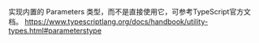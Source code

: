 实现内置的 Parameters 类型，而不是直接使用它，可参考TypeScript官方文档。
https://www.typescriptlang.org/docs/handbook/utility-types.html#parameterstype 